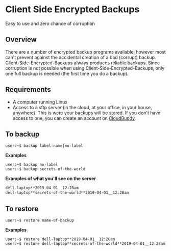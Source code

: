 # Client Side Encrypted Backups

Easy to use and zero chance of corruption

## Overview

There are a number of encrypted backup programs available, however most can't prevent against the accidental creation of a bad (corrupt) backup.  Client-Side-Encrypted-Backups always produces reliable backups.  Since corruption is not possible when using Client-Side-Encrypted-Backups, only one full backup is needed (the first time you do a backup).

## Requirements

* A computer running Linux
* Access to a sftp server (in the cloud, at your office, in your house, anywhere).  This is were your backups will be stored.  If you don't have access to one, you can create an account on [CloudBuddy](https://cloudbuddy.cloud).

## To backup
```console
user:~$ backup label-name|no-label
```
**Examples**
```console
user:~$ backup no-label
user:~$ backup secrets-of-the-world
```
**Examples of what you'll see on the server**
```bash
dell-laptop**2019-04-01__12:28am
dell-laptop**secrets-of-the-world**2019-04-01__12:28am
```
## To restore
```console
user:~$ restore name-of-backup
```
**Examples**
```console
user:~$ restore dell-laptop**2019-04-01__12:28am
user:~$ restore dell-laptop**secrets-of-the-world**2019-04-01__12:28am
```
